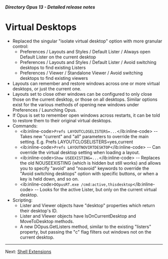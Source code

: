 ##### Directory Opus 13 - Detailed release notes

# Virtual Desktops

- Replaced the singular "isolate virtual desktop" option with more granular control:
  - Preferences / Layouts and Styles / Default Lister / Always open Default Lister on the current desktop
  - Preferences / Layouts and Styles / Default Lister / Avoid switching desktops to find existing Listers
  - Preferences / Viewer / Standalone Viewer / Avoid switching desktops to find existing viewers
- Layouts can remember and restore windows across one or more virtual desktops, or just the current one.
- Layouts set to close other windows can be configured to only close those on the current desktop, or those on all desktops. Similar options exist for the various methods of opening new windows under Preferences / Launching Opus.
- If Opus is set to remember open windows across restarts, it can be told to restore them to their original virtual desktops.
- Commands:
  - \<ib:inline-code\>`Prefs LAYOUTCLOSELISTERS=...`\</ib:inline-code\> -- Takes new "current" and "all" parameters to override the main setting. E.g. Prefs LAYOUTCLOSELISTERS=yes,current
  - \<ib:inline-code\>`Prefs LAYOUTNOVIRTDESKTOP`\</ib:inline-code\> -- Can override the virtual desktop setting when loading a layout.
  - \<ib:inline-code\>`Show USEEXISTING=...`\</ib:inline-code\> -- Replaces the old NOUSEEXISTING (which is hidden but still works) and allows you to specify "avoid" and "noavoid" keywords to override the "Avoid switching desktops" option with specific buttons, or when a key is held down, and so on.
  - \<ib:inline-code\>`DOpusRT.exe /cmd:active,thisdesktop`\</ib:inline-code\> -- Looks for the active Lister, but only on the current virtual desktop.
- Scripting:
  - Lister and Viewer objects have "desktop" properties which return their desktop's ID.
  - Lister and VIewer objects have IsOnCurrentDesktop and MoveToDesktop methods.
  - A new DOpus.GetListers method, similar to the existing "listers" property, but passing the "c" flag filters out windows not on the current desktop.

------------------------------------------------------------------------

Next: [Shell Extensions](/Manual/release_history/opus13_detailed/shell_extensions.md)
